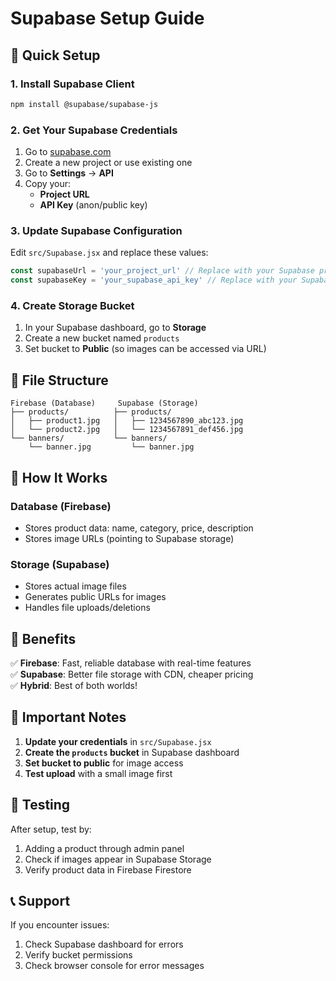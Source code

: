 # Supabase Setup Guide

## 🚀 Quick Setup

### 1. Install Supabase Client
```bash
npm install @supabase/supabase-js
```

### 2. Get Your Supabase Credentials
1. Go to [supabase.com](https://supabase.com)
2. Create a new project or use existing one
3. Go to **Settings** → **API**
4. Copy your:
   - **Project URL**
   - **API Key** (anon/public key)

### 3. Update Supabase Configuration
Edit `src/Supabase.jsx` and replace these values:

```javascript
const supabaseUrl = 'your_project_url' // Replace with your Supabase project URL
const supabaseKey = 'your_supabase_api_key' // Replace with your Supabase API key
```

### 4. Create Storage Bucket
1. In your Supabase dashboard, go to **Storage**
2. Create a new bucket named `products`
3. Set bucket to **Public** (so images can be accessed via URL)

## 📁 File Structure

```
Firebase (Database)     Supabase (Storage)
├── products/          ├── products/
│   ├── product1.jpg   │   ├── 1234567890_abc123.jpg
│   └── product2.jpg   │   └── 1234567891_def456.jpg
└── banners/           └── banners/
    └── banner.jpg         └── banner.jpg
```

## 🔧 How It Works

### Database (Firebase)
- Stores product data: name, category, price, description
- Stores image URLs (pointing to Supabase storage)

### Storage (Supabase)
- Stores actual image files
- Generates public URLs for images
- Handles file uploads/deletions

## 🎯 Benefits

✅ **Firebase**: Fast, reliable database with real-time features  
✅ **Supabase**: Better file storage with CDN, cheaper pricing  
✅ **Hybrid**: Best of both worlds!

## 🚨 Important Notes

1. **Update your credentials** in `src/Supabase.jsx`
2. **Create the `products` bucket** in Supabase dashboard
3. **Set bucket to public** for image access
4. **Test upload** with a small image first

## 🧪 Testing

After setup, test by:
1. Adding a product through admin panel
2. Check if images appear in Supabase Storage
3. Verify product data in Firebase Firestore

## 📞 Support

If you encounter issues:
1. Check Supabase dashboard for errors
2. Verify bucket permissions
3. Check browser console for error messages
